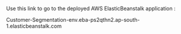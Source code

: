 Use this link to go to the deployed AWS ElasticBeanstalk application :

Customer-Segmentation-env.eba-ps2qthn2.ap-south-1.elasticbeanstalk.com
